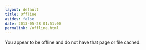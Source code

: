```yaml
---
layout: default
title: Offline
asides: false
date: 2013-05-28 01:51:00
permalink: /offline.html
---
```


<div class="alert alert-error">
You appear to be offline and do not have that page or file cached.
</div>